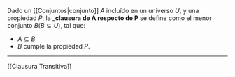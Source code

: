 Dado un [[Conjuntos|conjunto]] $A$ incluı́do en un universo $U$, y una propiedad $P$, la _**clausura de A respecto de P** se define como el menor conjunto $B (B ⊆ U )$, tal que:  
- $A ⊆ B$  
- $B$ cumple la propiedad $P$.
***
[[Clausura Transitiva]] 